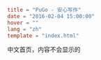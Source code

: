 ```toml
title = "PuGo - 安心写作"
date = "2016-02-04 15:00:00"
hover = ""
lang = "zh"
template = "index.html"
```

中文首页，内容不会显示的